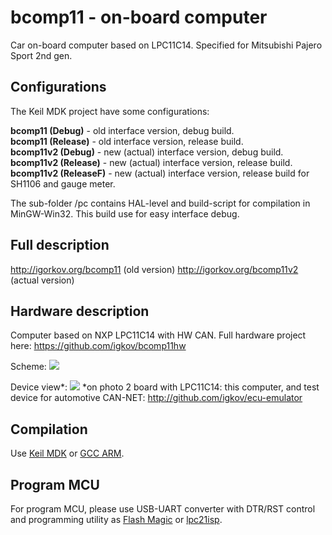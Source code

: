 # bcomp11 - on-board computer

Car on-board computer based on LPC11C14. Specified for Mitsubishi Pajero Sport 2nd gen.

Configurations
-----------------------------------------

The Keil MDK project have some configurations:

<b>bcomp11 (Debug)</b> - old interface version, debug build.<br>
<b>bcomp11 (Release)</b> - old interface version, release build.<br>
<b>bcomp11v2 (Debug)</b> - new (actual) interface version, debug build.<br>
<b>bcomp11v2 (Release)</b> - new (actual) interface version, release build.<br>
<b>bcomp11v2 (ReleaseF)</b> - new (actual) interface version, release build for SH1106 and gauge meter.<br>

The sub-folder /pc contains HAL-level and build-script for compilation in MinGW-Win32. This build use for easy interface debug.

Full description
-----------------------------------------

http://igorkov.org/bcomp11 (old version)
http://igorkov.org/bcomp11v2 (actual version)

Hardware description 
-----------------------------------------

Computer based on NXP LPC11C14 with HW CAN. Full hardware project here: https://github.com/igkov/bcomp11hw

Scheme:
<img src="http://igorkov.org/images/bcomp11v2-scheme.png">

Device view*:
<img src="http://igorkov.org/images/bcomp11-tests.jpg">
*on photo 2 board with LPC11C14: this computer, and test device for automotive CAN-NET: http://github.com/igkov/ecu-emulator

Compilation
---------

Use <a href="http://www.keil.com">Keil MDK</a> or <a href="https://developer.arm.com/open-source/gnu-toolchain/gnu-rm/downloads">GCC ARM</a>.

Program MCU
---------

For program MCU, please use USB-UART converter with DTR/RST control and programming utility as <a href="http://www.flashmagictool.com/">Flash Magic</a> or <a href="https://sourceforge.net/projects/lpc21isp/">lpc21isp</a>.

